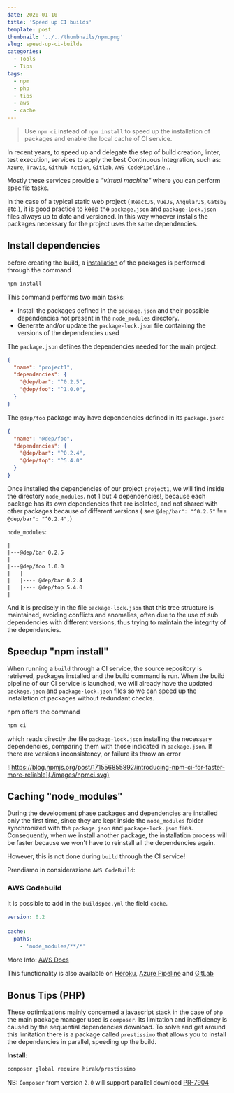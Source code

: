 ```yaml
---
date: 2020-01-10
title: 'Speed up CI builds'
template: post
thumbnail: '../../thumbnails/npm.png'
slug: speed-up-ci-builds
categories:
  - Tools
  - Tips
tags:
  - npm
  - php
  - tips
  - aws
  - cache
---
```


> Use `npm ci` instead of `npm install` to speed up the installation of packages and enable the local cache of CI service.

In recent years, to speed up and delegate the step of build creation, linter, test execution, services to apply the best Continuous Integration, such as:
`Azure`, `Travis`, `Github Action`, `Gitlab`, `AWS CodePipeline`...

Mostly these services provide a _"virtual machine"_ where you can perform specific tasks.

In the case of a typical static web project ( `ReactJS`, `VueJS`, `AngularJS`, `Gatsby` etc.), it is good practice to keep the `package.json` and `package-lock.json` files always up to date and versioned. In this way whoever installs the packages necessary for the project uses the same dependencies.

## Install dependencies

before creating the build, a [installation](https://docs.npmjs.com/cli/install#algorithm) of the packages is performed through the command

```bash
npm install
```

This command performs two main tasks:

- Install the packages defined in the `package.json` and their possible dependencies not present in the `node_modules` directory.
- Generate and/or update the `package-lock.json` file containing the versions of the dependencies used

The `package.json` defines the dependencies needed for the main project.

```json
{
  "name": "project1",
  "dependencies": {
    "@dep/bar": "^0.2.5",
    "@dep/foo": "^1.0.0",
  }
}
```

The `@dep/foo` package may have dependencies defined in its `package.json`:

```json
{
  "name": "@dep/foo",
  "dependencies": {
    "@dep/bar": "^0.2.4",
    "@dep/top": "^5.4.0"
  }
}
```

Once installed the dependencies of our project `project1`, we will find inside the directory `node_modules`.
not 1 but 4 dependencies!, because each package has its own dependencies that are isolated, and not shared with other packages because of different versions ( see `@dep/bar": "^0.2.5"` !== `@dep/bar": "^0.2.4",`)

`node_modules`:

```text
|
|---@dep/bar 0.2.5
|
|---@dep/foo 1.0.0
|   |
|   |---- @dep/bar 0.2.4
|   |---- @dep/top 5.4.0
|
```

And it is precisely in the file `package-lock.json` that this tree structure is maintained, avoiding conflicts and anomalies, often due to the use of sub dependencies with different versions, thus trying to maintain the integrity of the dependencies.

## Speedup "npm install"

When running a `build` through a CI service, the source repository is retrieved, packages installed and the build command is run.
When the build pipeline of our CI service is launched, we will already have the updated `package.json` and `package-lock.json` files so we can speed up the installation of packages without redundant checks.

npm offers the command

```bash
npm ci
```

which reads directly the file `package-lock.json` installing the necessary dependencies, comparing them with those indicated in `package.json`. If there are versions inconsistency, or failure its throw an error

![https://blog.npmjs.org/post/171556855892/introducing-npm-ci-for-faster-more-reliable](./images/npmci.svg)

## Caching "node_modules"

During the development phase packages and dependencies are installed only the first time, since they are kept inside the `node_modules` folder synchronized with the `package.json` and `package-lock.json` files.
Consequently, when we install another package, the installation process will be faster because we won't have to reinstall all the dependencies again.

However, this is not done during `build` through the CI service!

Prendiamo in considerazione `AWS CodeBuild`:

### AWS Codebuild

It is possible to add in the `buildspec.yml` the field `cache`.

```yml
version: 0.2

cache:
  paths:
    - 'node_modules/**/*'
```

More Info: [AWS Docs](https://docs.aws.amazon.com/codebuild/latest/userguide/build-caching.html)

This functionality is also available on [Heroku]([link](https://devcenter.heroku.com/articles/nodejs-support#cache-behavior)), [Azure Pipeline](https://xebia.com/blog/caching-your-node-modules-in-azure-devops/)  and [GitLab](https://docs.gitlab.com/ee/ci/caching/)

## Bonus Tips (PHP)

These optimizations mainly concerned a javascript stack in the case of `php` the main package manager used is `composer`. Its limitation and inefficiency is caused by the sequential dependencies download.
To solve and get around this limitation there is a package called `prestissimo` that allows you to install the dependencies in parallel, speeding up the build.

**Install:**

```bash
composer global require hirak/prestissimo
```

NB: `Composer` from version `2.0` will support parallel download [PR-7904](https://github.com/composer/composer/pull/7904)
